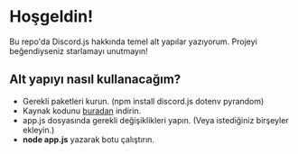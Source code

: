 # Hoşgeldin!
Bu repo'da Discord.js hakkında temel alt yapılar yazıyorum. Projeyi beğendiyseniz starlamayı unutmayın!

## Alt yapıyı nasıl kullanacağım?
- Gerekli paketleri kurun. (npm install discord.js dotenv pyrandom)
- Kaynak kodunu [buradan](https://github.com/meto1558/basic-base/releases/) indirin.
- app.js dosyasında gerekli değişiklikleri yapın. (Veya istediğiniz birşeyler ekleyin.)
- **node app.js** yazarak botu çalıştırın.
